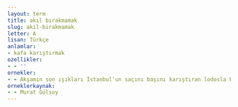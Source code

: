 ```yaml
---
layout: term
title: akıl bırakmamak
slug: akil-birakmamak
letter: A
lisan: Türkçe
anlamlar:
- kafa karıştırmak
ozellikler:
- - ''
ornekler:
- - Akşamın son ışıkları İstanbul'un saçını başını karıştıran lodosla birleşince insanda akıl bırakmıyor.
orneklerkaynak:
- - Murat Gülsoy
---
```

